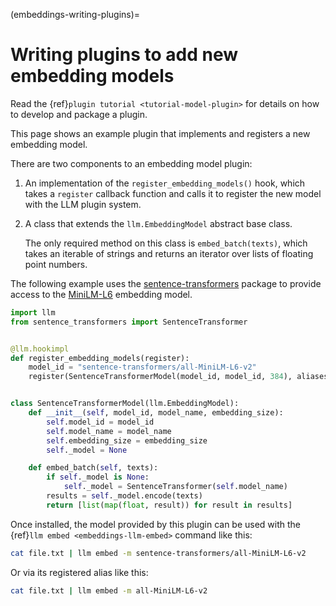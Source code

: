 (embeddings-writing-plugins)=
# Writing plugins to add new embedding models

Read the {ref}`plugin tutorial <tutorial-model-plugin>` for details on how to develop and package a plugin.

This page shows an example plugin that implements and registers a new embedding model.

There are two components to an embedding model plugin:

1. An implementation of the `register_embedding_models()` hook, which takes a `register` callback function and calls it to register the new model with the LLM plugin system.
2. A class that extends the `llm.EmbeddingModel` abstract base class.

    The only required method on this class is `embed_batch(texts)`, which takes an iterable of strings and returns an iterator over lists of floating point numbers.

The following example uses the [sentence-transformers](https://github.com/UKPLab/sentence-transformers) package to provide access to the [MiniLM-L6](https://huggingface.co/sentence-transformers/all-MiniLM-L6-v2) embedding model.

```python
import llm
from sentence_transformers import SentenceTransformer


@llm.hookimpl
def register_embedding_models(register):
    model_id = "sentence-transformers/all-MiniLM-L6-v2"
    register(SentenceTransformerModel(model_id, model_id, 384), aliases=("all-MiniLM-L6-v2",))


class SentenceTransformerModel(llm.EmbeddingModel):
    def __init__(self, model_id, model_name, embedding_size):
        self.model_id = model_id
        self.model_name = model_name
        self.embedding_size = embedding_size
        self._model = None

    def embed_batch(self, texts):
        if self._model is None:
            self._model = SentenceTransformer(self.model_name)
        results = self._model.encode(texts)
        return [list(map(float, result)) for result in results]
```
Once installed, the model provided by this plugin can be used with the {ref}`llm embed <embeddings-llm-embed>` command like this:

```bash
cat file.txt | llm embed -m sentence-transformers/all-MiniLM-L6-v2
```
Or via its registered alias like this:
```bash
cat file.txt | llm embed -m all-MiniLM-L6-v2
```
